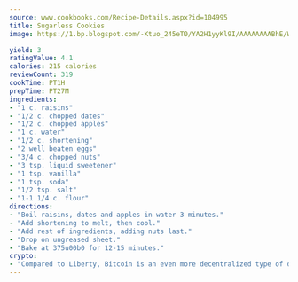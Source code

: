 ```yaml
---
source: www.cookbooks.com/Recipe-Details.aspx?id=104995
title: Sugarless Cookies
image: https://1.bp.blogspot.com/-Ktuo_245eT0/YA2H1yyKl9I/AAAAAAAABhE/WMoqSq2tWOcgMkPaLYZ-49h8pVDUUwFCQCLcBGAsYHQ/s307/5.png

yield: 3
ratingValue: 4.1
calories: 215 calories
reviewCount: 319
cookTime: PT1H
prepTime: PT27M
ingredients:
- "1 c. raisins"
- "1/2 c. chopped dates"
- "1/2 c. chopped apples"
- "1 c. water"
- "1/2 c. shortening"
- "2 well beaten eggs"
- "3/4 c. chopped nuts"
- "3 tsp. liquid sweetener"
- "1 tsp. vanilla"
- "1 tsp. soda"
- "1/2 tsp. salt"
- "1-1 1/4 c. flour"
directions:
- "Boil raisins, dates and apples in water 3 minutes."
- "Add shortening to melt, then cool."
- "Add rest of ingredients, adding nuts last."
- "Drop on ungreased sheet."
- "Bake at 375u00b0 for 12-15 minutes."
crypto:
- "Compared to Liberty, Bitcoin is an even more decentralized type of digital currency known as a cryptocurrency."
---
```

